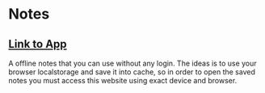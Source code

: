 # Notes
## [Link to App](https://zekeelvenly.github.io/notes/)

A offline notes that you can use without any login. The ideas is to use your browser localstorage and save it into cache, so in order to open the saved notes you must access this website using exact device and browser.
